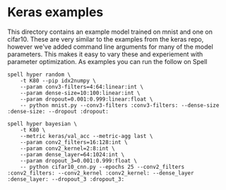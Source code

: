 # Keras examples

This directory contains an example model trained on mnist and one on cifar10. These are very similar to the examples from the keras repo, however we've added command line arguments for many of the model parameters. This makes it easy to vary these and experiement with parameter optimization. As examples you can run the follow on Spell

```
spell hyper random \
    -t K80 --pip idx2numpy \
    --param conv3-filters=4:64:linear:int \
    --param dense-size=10:100:linear:int \
    --param dropout=0.001:0.999:linear:float \
    -- python mnist.py --conv3-filters :conv3-filters: --dense-size :dense-size: --dropout :dropout:
```

```
spell hyper bayesian \
    -t K80 \
    --metric keras/val_acc --metric-agg last \
    --param conv2_filters=16:128:int \
    --param conv2_kernel=2:8:int \
    --param dense_layer=64:1024:int \
    --param dropout_3=0.001:0.999:float \
    -- python cifar10_cnn.py --epochs 25 --conv2_filters :conv2_filters: --conv2_kernel :conv2_kernel: --dense_layer :dense_layer: --dropout_3 :dropout_3:
```